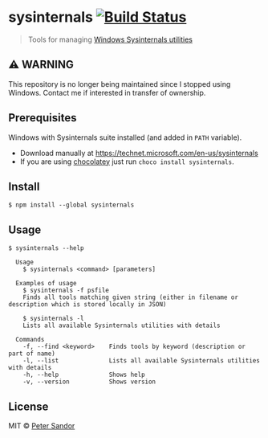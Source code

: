 # sysinternals [![Build Status](https://travis-ci.org/petersandor/sysinternals.svg?branch=master)](https://travis-ci.org/petersandor/sysinternals)

> Tools for managing [Windows Sysinternals utilities](https://technet.microsoft.com/en-us/sysinternals)

## :warning: WARNING
This repository is no longer being maintained since I stopped using Windows. Contact me if interested in transfer of ownership.

## Prerequisites
Windows with Sysinternals suite installed (and added in `PATH` variable).
- Download manually at https://technet.microsoft.com/en-us/sysinternals
- If you are using [chocolatey](https://chocolatey.org/) just run `choco install sysinternals`.

## Install

```
$ npm install --global sysinternals
```

## Usage

```
$ sysinternals --help

  Usage
    $ sysinternals <command> [parameters]

  Examples of usage
    $ sysinternals -f psfile
  	Finds all tools matching given string (either in filename or description which is stored locally in JSON)

    $ sysinternals -l
    Lists all available Sysinternals utilities with details

  Commands
    -f, --find <keyword>    Finds tools by keyword (description or part of name)
    -l, --list              Lists all available Sysinternals utilities with details
    -h, --help              Shows help
    -v, --version           Shows version
```

## License

MIT © [Peter Sandor](http://petersandor.name)
